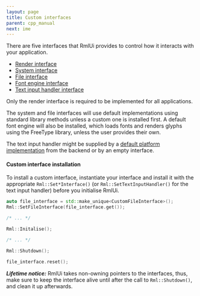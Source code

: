 ```yaml
---
layout: page
title: Custom interfaces
parent: cpp_manual
next: ime
---
```


There are five interfaces that RmlUi provides to control how it interacts with your application.

* [Render interface](interfaces/render.html)
* [System interface](interfaces/system.html)
* [File interface](interfaces/file.html)
* [Font engine interface](interfaces/font_engine.html)
* [Text input handler interface](interfaces/text_input_handler.html)

Only the render interface is required to be implemented for all applications.

The system and file interfaces will use default implementations using standard library methods unless a custom one is installed first. A default font engine will also be installed, which loads fonts and renders glyphs using the FreeType library, unless the user provides their own.

The text input handler might be supplied by a [default platform implementation](ime.html#default-implementation) from the backend or by an empty interface.

#### Custom interface installation

To install a custom interface, instantiate your interface and install it with the appropriate `Rml::Set*Interface()` (or `Rml::SetTextInputHandler()` for the text input handler) before you initialise RmlUi.

```cpp
auto file_interface = std::make_unique<CustomFileInterface>();
Rml::SetFileInterface(file_interface.get());

/* ... */

Rml::Initalise();

/* ... */

Rml::Shutdown();

file_interface.reset();

```

***Lifetime notice:*** RmlUi takes non-owning pointers to the interfaces, thus, make sure to keep the interface alive until after the call to `Rml::Shutdown()`, and clean it up afterwards.
